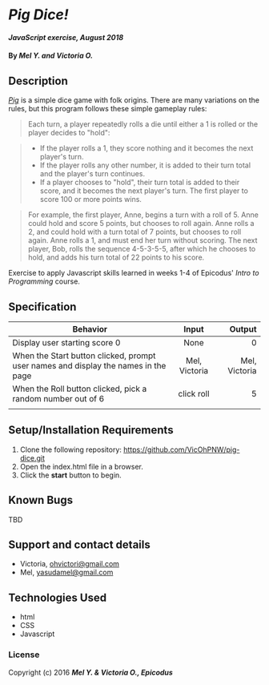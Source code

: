 # _Pig Dice!_

#### _JavaScript exercise, August 2018_

#### By _**Mel Y. and Victoria O.**_

## Description
[_Pig_](https://en.wikipedia.org/wiki/Pig_%28dice_game%29) is a simple dice game with folk origins. There are many variations on the rules, but this program follows these simple gameplay rules:

> Each turn, a player repeatedly rolls a die until either a 1 is rolled or the player decides to "hold":

> * If the player rolls a 1, they score nothing and it becomes the next player's turn.
> * If the player rolls any other number, it is added to their turn total and the player's turn continues.
> * If a player chooses to "hold", their turn total is added to their score, and it becomes the next player's turn.
> The first player to score 100 or more points wins.

> For example, the first player, Anne, begins a turn with a roll of 5. Anne could hold and score 5 points, but chooses to roll again. Anne rolls a 2, and could hold with a turn total of 7 points, but chooses to roll again. Anne rolls a 1, and must end her turn without scoring. The next player, Bob, rolls the sequence 4-5-3-5-5, after which he chooses to hold, and adds his turn total of 22 points to his score.

Exercise to apply Javascript skills learned in weeks 1-4 of Epicodus' _Intro to Programming_ course.

## Specification
| Behavior        | Input           | Output  |
| ------------- |:-------------:| -----:|
| Display user starting score 0 |  None  |  0  |
| When the Start button clicked, prompt user names and display the names in the page      | Mel, Victoria  | Mel, Victoria |
| When the Roll button clicked, pick a random number out of 6    |  click roll     |  5  |
|  |      |    |

## Setup/Installation Requirements
1. Clone the following repository: https://github.com/VicOhPNW/pig-dice.git
2. Open the index.html file in a browser.
3. Click the **start** button to begin.

## Known Bugs
TBD

## Support and contact details
* Victoria, ohvictori@gmail.com
* Mel, yasudamel@gmail.com

## Technologies Used
* html
* CSS
* Javascript

### License

Copyright (c) 2016 **_Mel Y. & Victoria O., Epicodus_**
